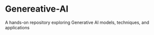 # Genereative-AI
A hands-on repository exploring Generative AI models, techniques, and applications
